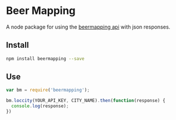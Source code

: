 # Beer Mapping
A node package for using the [beermapping api](https://beermapping.com/api/) with json responses.

## Install
```bash
npm install beermapping --save
```

## Use

```javascript
var bm = require('beermapping');

bm.loccity(YOUR_API_KEY, CITY_NAME).then(function(response) {
  console.log(response);
})
```
